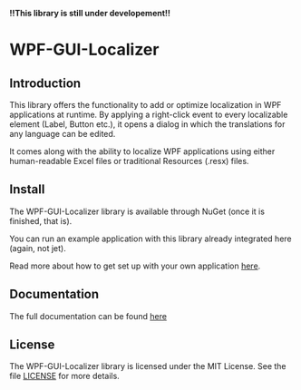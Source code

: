**!!This library is still under developement!!**

# WPF-GUI-Localizer

## Introduction

This library offers the functionality to add or optimize localization in WPF applications at runtime. By applying a right-click event to every localizable element (Label, Button etc.), it opens a dialog in which the translations for any language can be edited.

It comes along with the ability to localize WPF applications using either human-readable Excel files or traditional Resources (.resx) files.

## Install

The WPF-GUI-Localizer library is available through NuGet (once it is finished, that is).

You can run an example application with this library already integrated here (again, not jet).

Read more about how to get set up with your own application [here](Doc/documentation.md#setup).

## Documentation

The full documentation can be found [here](Doc/documentation.md)

## License

The WPF-GUI-Localizer library is licensed under the MIT License. See the file [LICENSE](LICENSE) for more details.
